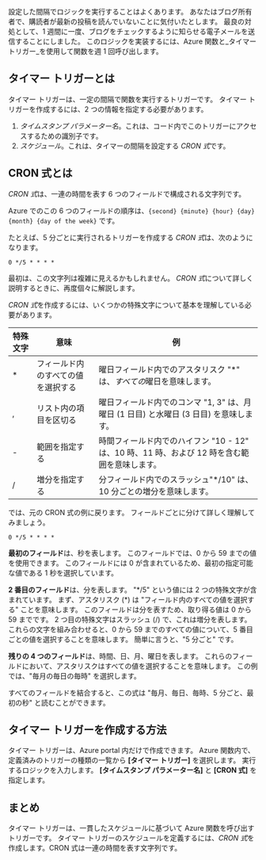 設定した間隔でロジックを実行することはよくあります。 あなたはブログ所有者で、購読者が最新の投稿を読んでいないことに気付いたとします。 最良の対処として、1 週間に一度、ブログをチェックするように知らせる電子メールを送信することにしました。 このロジックを実装するには、Azure 関数と_タイマー トリガー_を使用して関数を週 1 回呼び出します。

## <a name="what-is-a-timer-trigger"></a>タイマー トリガーとは

タイマー トリガーは、一定の間隔で関数を実行するトリガーです。 タイマー トリガーを作成するには、2 つの情報を指定する必要があります。 

1. *タイムスタンプ パラメーター名*。これは、コード内でこのトリガーにアクセスするための識別子です。 
2. *スケジュール*。これは、タイマーの間隔を設定する *CRON 式*です。

## <a name="what-is-a-cron-expression"></a>CRON 式とは

*CRON 式*は、一連の時間を表す 6 つのフィールドで構成される文字列です。

Azure でのこの 6 つのフィールドの順序は、`{second} {minute} {hour} {day} {month} {day of the week}` です。

たとえば、5 分ごとに実行されるトリガーを作成する *CRON 式*は、次のようになります。

```
0 */5 * * * *
```

最初は、この文字列は複雑に見えるかもしれません。 *CRON 式*について詳しく説明するときに、再度個々に解説します。

*CRON 式*を作成するには、いくつかの特殊文字について基本を理解している必要があります。

| 特殊文字 | 意味 | 例 |
| ------------- | ------------- | ------------- |
| *      | フィールド内のすべての値を選択する | 曜日フィールド内でのアスタリスク "*" は、*すべての*曜日を意味します。 |
| ,      | リスト内の項目を区切る | 曜日フィールド内でのコンマ "1, 3" は、月曜日 (1 日目) と水曜日 (3 日目) を意味します。 |
| -      | 範囲を指定する | 時間フィールド内でのハイフン "10 - 12" は、10 時、11 時、および 12 時を含む範囲を意味します。 |
| /      | 増分を指定する | 分フィールド内でのスラッシュ"*/10" は、10 分ごとの増分を意味します。 |

では、元の CRON 式の例に戻ります。 フィールドごとに分けて詳しく理解してみましょう。

```
0 */5 * * * *
```

**最初のフィールド**は、秒を表します。 このフィールドでは、0 から 59 までの値を使用できます。 このフィールドには 0 が含まれているため、最初の指定可能な値である 1 秒を選択しています。

**2 番目のフィールド**は、分を表します。 "*/5" という値には 2 つの特殊文字が含まれています。 まず、アスタリスク (\*) は "フィールド内のすべての値を選択する" ことを意味します。 このフィールドは分を表すため、取り得る値は 0 から 59 までです。 2 つ目の特殊文字はスラッシュ (/) で、これは増分を表します。 これらの文字を組み合わせると、0 から 59 までのすべての値について、5 番目ごとの値を選択することを意味します。 簡単に言うと、"5 分ごと" です。

**残りの 4 つのフィールド**は、時間、日、月、曜日を表します。 これらのフィールドにおいて、アスタリスクはすべての値を選択することを意味します。 この例では、"毎月の毎日の毎時" を選択します。

すべてのフィールドを結合すると、この式は "毎月、毎日、毎時、5 分ごと、最初の秒" と読むことができます。

## <a name="how-to-create-a-timer-trigger"></a>タイマー トリガーを作成する方法

タイマー トリガーは、Azure portal 内だけで作成できます。 Azure 関数内で、定義済みのトリガーの種類の一覧から **[タイマー トリガー]** を選択します。 実行するロジックを入力します。 **[タイムスタンプ パラメーター名]** と **[CRON 式]** を指定します。

## <a name="summary"></a>まとめ

タイマー トリガーは、一貫したスケジュールに基づいて Azure 関数を呼び出すトリガーです。 タイマー トリガーのスケジュールを定義するには、*CRON 式*を作成します。CRON 式は一連の時間を表す文字列です。
